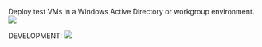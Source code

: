 Deploy test VMs in a Windows Active Directory or workgroup environment.
<a href="https://portal.azure.com/#create/Microsoft.Template/uri/https%3A%2F%2Fraw.githubusercontent.com%2Ftimblewitt%2FTimCo%2Fmaster%2FBuild-Test-System%2Fazuredeploy.json" target="_blank">
    <img src="http://azuredeploy.net/deploybutton.png"/>



</a>

DEVELOPMENT: 
<a href="https://portal.azure.com/#create/Microsoft.Template/uri/https%3A%2F%2Fraw.githubusercontent.com%2Ftimblewitt%2FTimCo%2Fdev%2FBuild-Test-System%2Fazuredeploy.json" target="_blank">
    <img src="http://azuredeploy.net/deploybutton.png"/>
</a>

